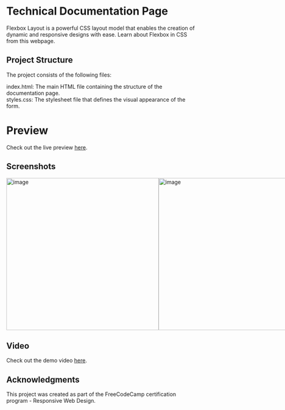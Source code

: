 # Technical Documentation Page

Flexbox Layout is a powerful CSS layout model that enables the creation of dynamic and responsive designs with ease. Learn about Flexbox in CSS from this webpage. 

## Project Structure
The project consists of the following files:

index.html: The main HTML file containing the structure of the documentation page.<br>
styles.css: The stylesheet file that defines the visual appearance of the form.

# Preview
Check out the live preview [here](https://souri-droid.github.io/technical-documentation/).

## Screenshots
<div style="display: flex; justify-content: space-between;">
  <img width="400" alt="image" src="https://github.com/souri-droid/technical-documentation/assets/70069572/dde544e7-c123-471a-86ee-457264fb973c">
  <img width="400" alt="image" src="https://github.com/souri-droid/technical-documentation/assets/70069572/ed6812a7-e963-4e20-b820-dd37fe157001">
</div>

## Video
Check out the demo video [here](https://github.com/souri-droid/technical-documentation/assets/70069572/5335ef21-bed8-43b3-8028-2a6e9f815e0a).


## Acknowledgments
This project was created as part of the FreeCodeCamp certification program - Responsive Web Design.


